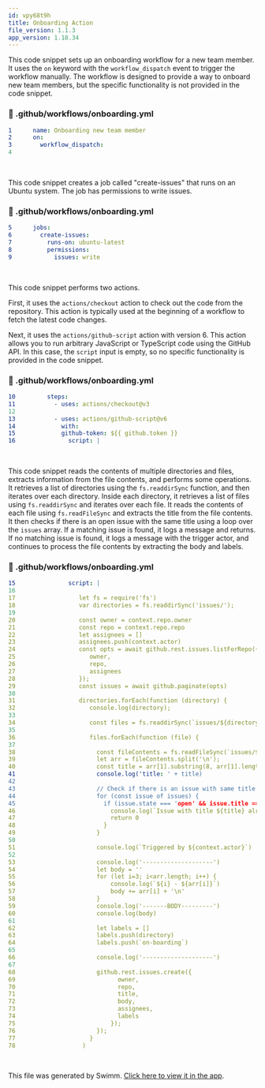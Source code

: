 ```yaml
---
id: vpy68t9h
title: Onboarding Action
file_version: 1.1.3
app_version: 1.18.34
---
```


This code snippet sets up an onboarding workflow for a new team member. It uses the `on` keyword with the `workflow_dispatch` event to trigger the workflow manually. The workflow is designed to provide a way to onboard new team members, but the specific functionality is not provided in the code snippet.
<!-- NOTE-swimm-snippet: the lines below link your snippet to Swimm -->
### 📄 .github/workflows/onboarding.yml
```yaml
1      name: Onboarding new team member
2      on:
3        workflow_dispatch:
4        
```

<br/>

This code snippet creates a job called "create-issues" that runs on an Ubuntu system. The job has permissions to write issues.
<!-- NOTE-swimm-snippet: the lines below link your snippet to Swimm -->
### 📄 .github/workflows/onboarding.yml
```yaml
5      jobs:
6        create-issues:
7          runs-on: ubuntu-latest
8          permissions:
9            issues: write
```

<br/>

This code snippet performs two actions.

First, it uses the `actions/checkout` action to check out the code from the repository. This action is typically used at the beginning of a workflow to fetch the latest code changes.

Next, it uses the `actions/github-script` action with version 6. This action allows you to run arbitrary JavaScript or TypeScript code using the GitHub API. In this case, the `script` input is empty, so no specific functionality is provided in the code snippet.
<!-- NOTE-swimm-snippet: the lines below link your snippet to Swimm -->
### 📄 .github/workflows/onboarding.yml
```yaml
10         steps:
11           - uses: actions/checkout@v3
12           
13           - uses: actions/github-script@v6
14             with:
15             github-token: ${{ github.token }}
16               script: |
```

<br/>

This code snippet reads the contents of multiple directories and files, extracts information from the file contents, and performs some operations. It retrieves a list of directories using the `fs.readdirSync` function, and then iterates over each directory. Inside each directory, it retrieves a list of files using `fs.readdirSync` and iterates over each file. It reads the contents of each file using `fs.readFileSync` and extracts the title from the file contents. It then checks if there is an open issue with the same title using a loop over the `issues` array. If a matching issue is found, it logs a message and returns. If no matching issue is found, it logs a message with the trigger actor, and continues to process the file contents by extracting the body and labels.
<!-- NOTE-swimm-snippet: the lines below link your snippet to Swimm -->
### 📄 .github/workflows/onboarding.yml
```yaml
15               script: |
16                 
17                  let fs = require('fs')             
18                  var directories = fs.readdirSync('issues/');
19                  
20                  const owner = context.repo.owner
21                  const repo = context.repo.repo
22                  let assignees = []
23                  assignees.push(context.actor)
24                  const opts = await github.rest.issues.listForRepo({
25                     owner,
26                     repo,
27                     assignees
28                  });
29                  const issues = await github.paginate(opts)
30                               
31                  directories.forEach(function (directory) {                
32                     console.log(directory);
33                     
34                     const files = fs.readdirSync(`issues/${directory}`, 'UTF8')
35                     
36                     files.forEach(function (file) {
37                     
38                       const fileContents = fs.readFileSync(`issues/${directory}/${file}`, 'UTF8')   
39                       let arr = fileContents.split('\n');
40                       const title = arr[1].substring(8, arr[1].length-1)
41                       console.log('title: ' + title)
42     
43                       // Check if there is an issue with same title
44                       for (const issue of issues) {
45                         if (issue.state === 'open' && issue.title === title) { // todo: remove the state check in production
46                           console.log(`Issue with title ${title} already exist for user ${context.actor}`)
47                           return 0
48                         }
49                       }
50     
51                       console.log(`Triggered by ${context.actor}`)
52     
53                       console.log('--------------------')
54                       let body = ''
55                       for (let i=3; i<arr.length; i++) {
56                           console.log(`${i} - ${arr[i]}`)
57                           body += arr[i] + '\n'
58                       }      
59                       console.log('-------BODY---------')
60                       console.log(body)
61                       
62                       let labels = []
63                       labels.push(directory)
64                       labels.push(`on-boarding`)
65     
66                       console.log('--------------------')
67     
68                       github.rest.issues.create({
69                             owner,
70                             repo,
71                             title,
72                             body,
73                             assignees,
74                             labels
75                           });
76                       });  
77                     }
78                   )
```

<br/>

This file was generated by Swimm. [Click here to view it in the app](https://app.swimm.io/repos/Z2l0aHViJTNBJTNBY29sbGFib3JhdGUtZWZmZWN0aXZlbHklM0ElM0F0aW0td2hpdGUtZXNyaQ==/docs/vpy68t9h).
